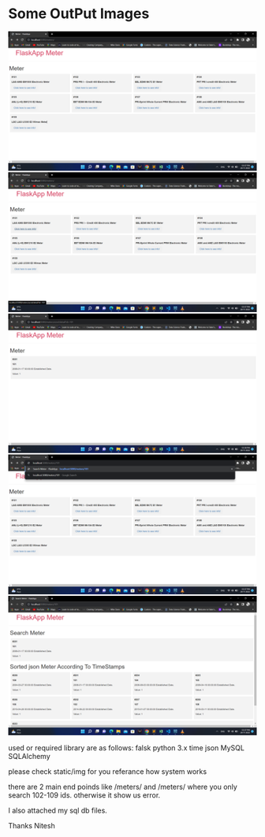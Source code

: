 # Some OutPut Images
![alt text](https://github.com/nitesh60/Meter_testing/blob/main/static/img/1.png?raw=true)
![alt text](https://github.com/nitesh60/Meter_testing/blob/main/static/img/2.png?raw=true)
![alt text](https://github.com/nitesh60/Meter_testing/blob/main/static/img/3.png?raw=true)
![alt text](https://github.com/nitesh60/Meter_testing/blob/main/static/img/4.png?raw=true)
![alt text](https://github.com/nitesh60/Meter_testing/blob/main/static/img/5.png?raw=true)

used or required library are as follows:
falsk
python 3.x
time
json
MySQL
SQLAlchemy

please check static/img for you referance how system works

there are 2 main end poinds like /meters/ and /meters/<parameter id> where you only search 102-109 ids.
otherwise it show us error.

I also attached my sql db files.

Thanks
Nitesh
